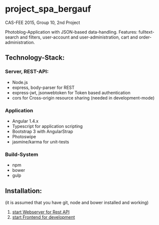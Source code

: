 # project_spa_bergauf
CAS-FEE 2015, Group 10, 2nd Project

Photoblog-Application with JSON-based data-handling. Features: fulltext-search and filters, user-account and user-administration, cart and order-administration.

## Technology-Stack:

### Server, REST-API:
- Node.js
- express, body-parser for REST
- express-jwt, jsonwebtoken for Token based authentication
- cors for Cross-origin resource sharing (needed in development-mode)

### Application
- Angular 1.4.x
- Typescript for application scripting
- Bootstrap 3 with AngularStrap
- Photoswipe
- jasmine/karma for unit-tests

### Build-System
- npm
- bower
- gulp

## Installation:
(it is assumed that you have git, node and bower installed and working)

1. [start Webserver for Rest API ](server/README.md)
1.  [start Frontend for development](SpaBergaufDotCh/README.md)